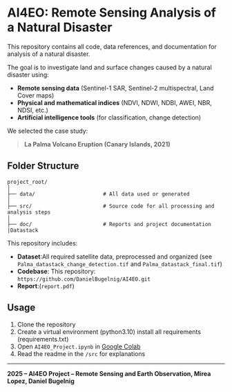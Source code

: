 
# AI4EO: Remote Sensing Analysis of a Natural Disaster

This repository contains all code, data references, and documentation for analysis of a natural disaster.


The goal is to investigate land and surface changes caused by a natural disaster using:

- **Remote sensing data** (Sentinel-1 SAR, Sentinel-2 multispectral, Land Cover maps)
- **Physical and mathematical indices** (NDVI, NDWI, NDBI, AWEI, NBR, NDSI, etc.)
- **Artificial intelligence tools** (for classification, change detection)

We selected the case study:

> **La Palma Volcano Eruption (Canary Islands, 2021)**  

## Folder Structure

```
project_root/
│
├── data/                      # All data used or generated
│
├── src/                       # Source code for all processing and analysis steps
│
├── doc/                       # Reports and project documentation
|Datastack

```


This repository includes:

- **Dataset**:All required satellite data, preprocessed and organized (see `Palma_datastack_change_detection.tif` and `Palma_datastack_final.tif`)
- **Codebase**: This repository: `https://github.com/DanielBugelnig/AI4EO.git`
-  **Report**:(`report.pdf`)



## Usage

1. Clone the repository
2. Create a virtual environment (python3.10) install all requirements (requirements.txt)
3. Open `AI4EO_Project.ipynb` in [Google Colab](https://colab.research.google.com/)
4. Read the readme in the `/src` for explanations
---

**2025 – AI4EO Project – Remote Sensing and Earth Observation, Mirea Lopez, Daniel Bugelnig**
